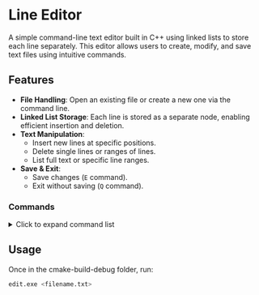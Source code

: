 # Line Editor

A simple command-line text editor built in C++ using linked lists to store each line separately. This editor allows users to create, modify, and save text files using intuitive commands.

## Features

- **File Handling**: Open an existing file or create a new one via the command line.
- **Linked List Storage**: Each line is stored as a separate node, enabling efficient insertion and deletion.
- **Text Manipulation**:
  - Insert new lines at specific positions.
  - Delete single lines or ranges of lines.
  - List full text or specific line ranges.
- **Save & Exit**:
  - Save changes (`E` command).
  - Exit without saving (`Q` command).

### Commands

<details>
  <summary>Click to expand command list</summary>

| Command | Description |
|---------|------------|
| `I <n>` | Insert a line at position `n` |
| `I` | Insert before current line |
| `L` | List entire content |
| `L <n>` | List line `n` and move to next line |
| `L <m> <n>` | List range from `m` to `n` |
| `D <n>` | Delete line `n` |
| `D <m> <n>` | Delete range from `m` to `n` |
| `D` | Delete previous line |
| `E` | Save changes & exit |
| `Q` | Exit without saving |

</details>


## Usage

Once in the cmake-build-debug folder, run:
```sh
edit.exe <filename.txt>

